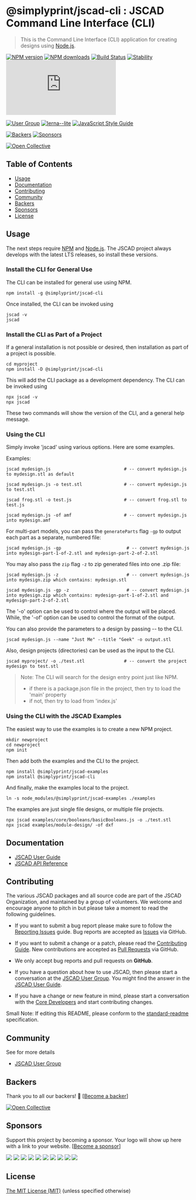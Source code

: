 # @simplyprint/jscad-cli : JSCAD Command Line Interface (CLI)

> This is the Command Line Interface (CLI) application for creating designs using [Node.js](https://nodejs.org).

[![NPM version](https://badge.fury.io/js/%40jscad%2Fcli.svg)](https://www.npmjs.com/package/@simplyprint/jscad-cli)
[![NPM downloads](https://img.shields.io/npm/dw/@simplyprint/jscad-cli)](https://www.npmjs.com/package/@simplyprint/jscad-cli)
[![Build Status](https://travis-ci.org/jscad/OpenJSCAD.org.svg?branch=master)](https://travis-ci.org/jscad/OpenJSCAD.org)
[![Stability](https://img.shields.io/badge/stability-stable-success)](https://github.com/emersion/stability-badges#stable)
[![License](https://img.shields.io/github/license/jscad/OpenJSCAD.org)](https://github.com/jscad/OpenJSCAD.org/blob/master/LICENSE)

[![User Group](https://img.shields.io/badge/maintained%20by-user%20group-blue)](https://openjscad.nodebb.com/)
[![lerna--lite](https://img.shields.io/badge/maintained%20with-lerna--lite-e137ff)](https://github.com/ghiscoding/lerna-lite)
[![JavaScript Style Guide](https://img.shields.io/badge/code_style-standard-blue)](https://standardjs.com)

[![Backers](https://img.shields.io/opencollective/backers/openjscad)](https://opencollective.com/openjscad)
[![Sponsors](https://img.shields.io/opencollective/sponsors/openjscad)](https://opencollective.com/openjscad)

<a href="https://opencollective.com/openjscad"><img src="https://opencollective.com/openjscad/donate/button.png?color=blue" alt="Open Collective"></a>

## Table of Contents

- [Usage](#usage)
- [Documentation](#documentation)
- [Contributing](#contributing)
- [Community](#community)
- [Backers](#backers)
- [Sponsors](#sponsors)
- [License](#license)

## Usage

The next steps require [NPM](https://www.npmjs.com/) and [Node.js](https://nodejs.org).
The JSCAD project always develops with the latest LTS releases, so install these versions.

### Install the CLI for General Use

The CLI can be installed for general use using NPM.
```
npm install -g @simplyprint/jscad-cli
```
Once installed, the CLI can be invoked using
```
jscad -v
jscad
```

### Install the CLI as Part of a Project

If a general installation is not possible or desired, then installation as part of a project is possible.
```
cd myproject
npm install -D @simplyprint/jscad-cli
```

This will add the CLI package as a development dependency. The CLI can be invoked using
```
npx jscad -v
npx jscad
```
These two commands will show the version of the CLI, and a general help message.

### Using the CLI

Simply invoke 'jscad' using various options. Here are some examples.

Examples:

```jscad mydesign.js                            # -- convert mydesign.js to mydesign.stl as default```

```jscad mydesign.js -o test.stl                # -- convert mydesign.js to test.stl```

```jscad frog.stl -o test.js                    # -- convert frog.stl to test.js```

```jscad mydesign.js -of amf                    # -- convert mydesign.js into mydesign.amf```

For multi-part models, you can pass the `generateParts` flag `-gp` to output each part as a separate, numbered file:

```jscad mydesign.js -gp                         # -- convert mydesign.js into mydesign-part-1-of-2.stl and mydesign-part-2-of-2.stl```

You may also pass the `zip` flag `-z` to zip generated files into one .zip file:

```jscad mydesign.js -z                          # -- convert mydesign.js into mydesign.zip which contains: mydesign.stl```

```jscad mydesign.js -gp -z                      # -- convert mydesign.js into mydesign.zip which contains: mydesign-part-1-of-2.stl and mydesign-part-2-of-2.stl```

The '-o' option can be used to control where the output will be placed.
While, the '-of' option can be used to control the format of the output.

You can also provide the parameters to a design by passing --<paramName> <value> to the CLI.

```jscad mydesign.js --name "Just Me" --title "Geek" -o output.stl```

Also, design projects (directories) can be used as the input to the CLI.

```jscad myproject/ -o ./test.stl               # -- convert the project mydesign to test.stl```

> Note: The CLI will search for the design entry point just like NPM.
> - if there is a package.json file in the project, then try to load the 'main' property
> - if not, then try to load from 'index.js'

### Using the CLI with the JSCAD Examples

The easiest way to use the examples is to create a new NPM project.
```
mkdir newproject
cd newproject
npm init
```
Then add both the examples and the CLI to the project.
```
npm install @simplyprint/jscad-examples
npm install @simplyprint/jscad-cli
```
And finally, make the examples local to the project.
```
ln -s node_modules/@simplyprint/jscad-examples ./examples
```
The examples are just single file designs, or multiple file projects.
```
npx jscad examples/core/booleans/basicBooleans.js -o ./test.stl
npx jscad examples/module-design/ -of dxf
```

## Documentation

- [JSCAD User Guide](https://openjscad.xyz/guide.html)
- [JSCAD API Reference](https://openjscad.xyz/docs/)

## Contributing

The various JSCAD packages and all source code are part of the JSCAD Organization, and maintained by a group of volunteers.
We welcome and encourage anyone to pitch in but please take a moment to read the following guidelines.

* If you want to submit a bug report please make sure to follow the [Reporting Issues](https://github.com/jscad/OpenJSCAD.org/wiki/Reporting-Issues) guide. Bug reports are accepted as [Issues](https://github.com/jscad/OpenJSCAD.org/issues/) via GitHub.

* If you want to submit a change or a patch, please read the [Contributing Guide](../../CONTRIBUTING.md). New contributions are accepted as [Pull Requests](https://github.com/jscad/OpenJSCAD.org/pulls/) via GitHub.

* We only accept bug reports and pull requests on **GitHub**.

* If you have a question about how to use JSCAD, then please start a conversation at the [JSCAD User Group](https://openjscad.xyz/forum.html). You might find the answer in the [JSCAD User Guide](https://openjscad.xyz/guide.html).

* If you have a change or new feature in mind, please start a conversation with the [Core Developers](https://openjscad.xyz/forum.html) and start contributing changes.

Small Note: If editing this README, please conform to the [standard-readme](https://github.com/RichardLitt/standard-readme) specification.

## Community

See for more details
* [JSCAD User Group](https://openjscad.xyz/forum.html)

## Backers

Thank you to all our backers! 🙏 [[Become a backer](https://opencollective.com/openjscad#backer)]

<a href="https://opencollective.com/openjscad#backers" target="_blank"><img src="https://opencollective.com/openjscad/backers.svg?width=890" alt="Open Collective"></a>

## Sponsors

Support this project by becoming a sponsor. Your logo will show up here with a link to your website. [[Become a sponsor](https://opencollective.com/openjscad#sponsor)]

<a href="https://opencollective.com/openjscad/sponsor/0/website" target="_blank"><img src="https://opencollective.com/openjscad/sponsor/0/avatar.svg"></a>
<a href="https://opencollective.com/openjscad/sponsor/1/website" target="_blank"><img src="https://opencollective.com/openjscad/sponsor/1/avatar.svg"></a>
<a href="https://opencollective.com/openjscad/sponsor/2/website" target="_blank"><img src="https://opencollective.com/openjscad/sponsor/2/avatar.svg"></a>
<a href="https://opencollective.com/openjscad/sponsor/3/website" target="_blank"><img src="https://opencollective.com/openjscad/sponsor/3/avatar.svg"></a>
<a href="https://opencollective.com/openjscad/sponsor/4/website" target="_blank"><img src="https://opencollective.com/openjscad/sponsor/4/avatar.svg"></a>
<a href="https://opencollective.com/openjscad/sponsor/5/website" target="_blank"><img src="https://opencollective.com/openjscad/sponsor/5/avatar.svg"></a>
<a href="https://opencollective.com/openjscad/sponsor/6/website" target="_blank"><img src="https://opencollective.com/openjscad/sponsor/6/avatar.svg"></a>
<a href="https://opencollective.com/openjscad/sponsor/7/website" target="_blank"><img src="https://opencollective.com/openjscad/sponsor/7/avatar.svg"></a>
<a href="https://opencollective.com/openjscad/sponsor/8/website" target="_blank"><img src="https://opencollective.com/openjscad/sponsor/8/avatar.svg"></a>
<a href="https://opencollective.com/openjscad/sponsor/9/website" target="_blank"><img src="https://opencollective.com/openjscad/sponsor/9/avatar.svg"></a>

## License

[The MIT License (MIT)](../../LICENSE)
(unless specified otherwise)
